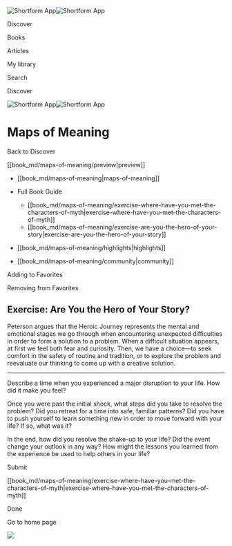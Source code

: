 ![Shortform App](/img/logo.36a2399e.svg)![Shortform App](/img/logo-dark.70c1b072.svg)

Discover

Books

Articles

My library

Search

Discover

![Shortform App](/img/logo.36a2399e.svg)![Shortform App](/img/logo-dark.70c1b072.svg)

# Maps of Meaning

Back to Discover

[[book_md/maps-of-meaning/preview|preview]]

  * [[book_md/maps-of-meaning|maps-of-meaning]]
  * Full Book Guide

    * [[book_md/maps-of-meaning/exercise-where-have-you-met-the-characters-of-myth|exercise-where-have-you-met-the-characters-of-myth]]
    * [[book_md/maps-of-meaning/exercise-are-you-the-hero-of-your-story|exercise-are-you-the-hero-of-your-story]]
  * [[book_md/maps-of-meaning/highlights|highlights]]
  * [[book_md/maps-of-meaning/community|community]]



Adding to Favorites 

Removing from Favorites 

## Exercise: Are You the Hero of Your Story?

Peterson argues that the Heroic Journey represents the mental and emotional stages we go through when encountering unexpected difficulties in order to form a solution to a problem. When a difficult situation appears, at first we feel both fear and curiosity. Then, we have a choice—to seek comfort in the safety of routine and tradition, or to explore the problem and reevaluate our thinking to come up with a creative solution.

* * *

Describe a time when you experienced a major disruption to your life. How did it make you feel?

Once you were past the initial shock, what steps did you take to resolve the problem? Did you retreat for a time into safe, familiar patterns? Did you have to push yourself to learn something new in order to move forward with your life? If so, what was it?

In the end, how did you resolve the shake-up to your life? Did the event change your outlook in any way? How might the lessons you learned from the experience be used to help others in your life?

Submit 

[[book_md/maps-of-meaning/exercise-where-have-you-met-the-characters-of-myth|exercise-where-have-you-met-the-characters-of-myth]]

Done

Go to home page 

![](https://bat.bing.com/action/0?ti=56018282&Ver=2&mid=a8c1c624-69b3-4f84-a6d7-ea207e84c2b1&sid=f30c5e70639211ee87d33f0876d93783&vid=f30c9700639211eeb3a75d830392c94f&vids=0&msclkid=N&pi=0&lg=en-US&sw=800&sh=600&sc=24&nwd=1&tl=Shortform%20%7C%20Book&p=https%3A%2F%2Fwww.shortform.com%2Fapp%2Fbook%2Fmaps-of-meaning%2Fexercise-are-you-the-hero-of-your-story&r=&lt=380&evt=pageLoad&sv=1&rn=617129)
